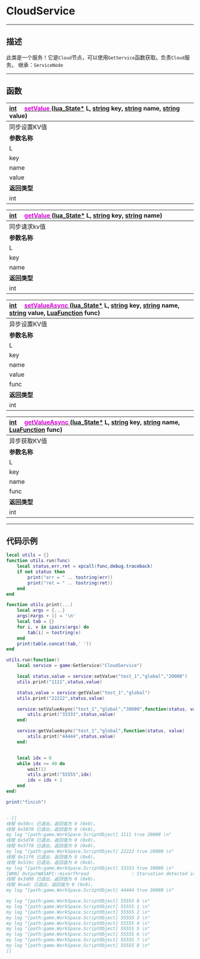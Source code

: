 # CloudService
------------------------------------------------------------------------------------------
## 描述

此类是一个服务！它是`Cloud`节点，可以使用`GetService`函数获取。负责`Cloud`服务。
继承：`ServiceNode`

------------------------------------------------------------------------------------------
## 函数

|<div style="width:500px">[int](/Api/DataType/Int.md) &emsp;[<font color="dd00dd">setValue</font> ]() ([lua_State*]() L, [string](/Api/DataType/String.md) key, [string](/Api/DataType/String.md) name, [string](/Api/DataType/String.md) value)</div>|<div style="width:100px"></div>|<div style="width:45px"></div>|<div style="width:400px"></div>|
|:---|:---|:---|:---|
|同步设置KV值||||
|**参数名称**|**类别**|**默认**|**描述**|
|L|lua_State|||
|key|string|||
|name|string|||
|value|string|||
|**返回类型**|||**概要**|
|int||||


|<div style="width:500px">[int](/Api/DataType/Int.md) &emsp;[<font color="dd00dd">getValue</font> ]() ([lua_State*]() L, [string](/Api/DataType/String.md) key, [string](/Api/DataType/String.md) name)</div>|<div style="width:100px"></div>|<div style="width:45px"></div>|<div style="width:400px"></div>|
|:---|:---|:---|:---|
|同步请求kv值||||
|**参数名称**|**类别**|**默认**|**描述**|
|L|lua_State|||
|key|string|||
|name|string|||
|**返回类型**|||**概要**|
|int||||

|<div style="width:500px">[int](/Api/DataType/Int.md) &emsp;[<font color="dd00dd">setValueAsync</font> ]() ([lua_State*]() L, [string](/Api/DataType/String.md) key, [string](/Api/DataType/String.md) name, [string](/Api/DataType/String.md) value, [LuaFunction]() func)</div>|<div style="width:100px"></div>|<div style="width:45px"></div>|<div style="width:400px"></div>|
|:---|:---|:---|:---|
|异步设置KV值||||
|**参数名称**|**类别**|**默认**|**描述**|
|L|lua_State|||
|key|string|||
|name|string|||
|value|string|||
|func|LuaFunction|||
|**返回类型**|||**概要**|
|int||||


|<div style="width:500px">[int](/Api/DataType/Int.md) &emsp;[<font color="dd00dd">getValueAsync</font> ]() ([lua_State*]() L, [string](/Api/DataType/String.md) key, [string](/Api/DataType/String.md) name, [LuaFunction]() func)</div>|<div style="width:100px"></div>|<div style="width:45px"></div>|<div style="width:400px"></div>|
|:---|:---|:---|:---|
|异步获取KV值||||
|**参数名称**|**类别**|**默认**|**描述**|
|L|lua_State|||
|key|string|||
|name|string|||
|func|LuaFunction|||
|**返回类型**|||**概要**|
|int||||


------------------------------------------------------------------------------------------
## 代码示例

```lua
local utils = {}
function utils.run(func)
    local status,err,ret = xpcall(func,debug.traceback)
    if not status then
        print("err = " .. tostring(err))
        print("ret = " .. tostring(ret))
    end
end

function utils.print(...)
    local args = {...}
    args[#args + 1] = '\n'
    local tab = {}
    for i, v in ipairs(args) do
        tab[i] = tostring(v)
    end
    print(table.concat(tab,' '))
end

utils.run(function() 
    local service = game:GetService("CloudService")

    local status,value = service:setValue("test_1","global","20000")
    utils.print("1111",status,value)

    status,value = service:getValue("test_1","global")
    utils.print("22222",status,value)

    service:setValueAsync("test_1","global","30000",function(status, value) 
        utils.print("33333",status,value)
    end)

    service:getValueAsync("test_1","global",function(status, value) 
        utils.print("44444",status,value)
    end)


    local idx = 0
    while idx <= 40 do
        wait(1)
        utils.print("55555",idx)
        idx = idx + 1
    end
end)

print("finish")


--[[
线程 0x50cc 已退出，返回值为 0 (0x0)。
线程 0x5070 已退出，返回值为 0 (0x0)。
my log "[path:game.WorkSpace.ScriptObject] 1111 true 20000 \n"
线程 0x5d78 已退出，返回值为 0 (0x0)。
线程 0x57f8 已退出，返回值为 0 (0x0)。
my log "[path:game.WorkSpace.ScriptObject] 22222 true 20000 \n"
线程 0x11f0 已退出，返回值为 0 (0x0)。
线程 0x519c 已退出，返回值为 0 (0x0)。
my log "[path:game.WorkSpace.ScriptObject] 33333 true 30000 \n"
[WRN] OutputWASAPI::mixerThread                : Starvation detected in WASAPI output buffer!
线程 0x3d08 已退出，返回值为 0 (0x0)。
线程 0xadc 已退出，返回值为 0 (0x0)。
my log "[path:game.WorkSpace.ScriptObject] 44444 true 30000 \n"

my log "[path:game.WorkSpace.ScriptObject] 55555 0 \n"
my log "[path:game.WorkSpace.ScriptObject] 55555 1 \n"
my log "[path:game.WorkSpace.ScriptObject] 55555 2 \n"
my log "[path:game.WorkSpace.ScriptObject] 55555 3 \n"
my log "[path:game.WorkSpace.ScriptObject] 55555 4 \n"
my log "[path:game.WorkSpace.ScriptObject] 55555 5 \n"
my log "[path:game.WorkSpace.ScriptObject] 55555 6 \n"
my log "[path:game.WorkSpace.ScriptObject] 55555 7 \n"
my log "[path:game.WorkSpace.ScriptObject] 55555 8 \n"
]]

```